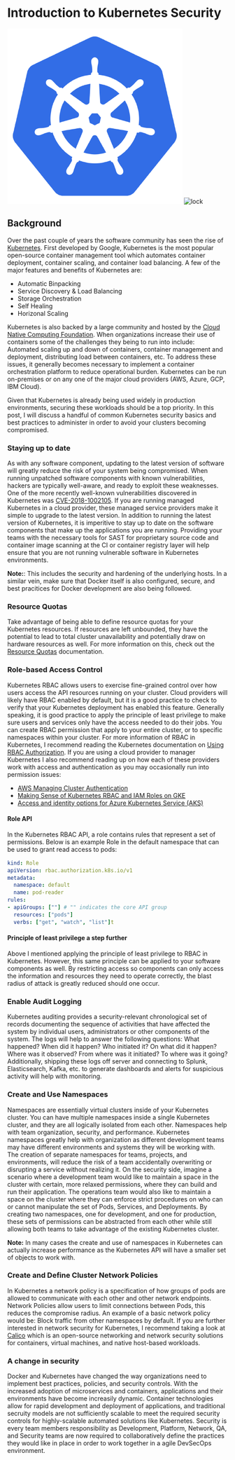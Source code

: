 # Introduction to Kubernetes Security

![kube logo](images/kubernetes.png) ![lock](images.lock.png)

## Background

Over the past couple of years the software community has seen the rise of [Kubernetes](https://kubernetes.io/). First developed by Google, Kubernetes is the most popular open-source container management tool which automates container deployment, container scaling, and container load balancing. A few of the major features and benefits of Kubernetes are: 

- Automatic Binpacking
- Service Discovery & Load Balancing
- Storage Orchestration
- Self Healing
- Horizonal Scaling

Kubernetes is also backed by a large community and hosted by the [Cloud Native Computing Foundation](https://www.cncf.io/). When organizations increase their use of containers some of the challenges they being to run into include: Automated scaling up and down of containers, container management and deployment, distributing load between containers, etc. To address these issues, it generally becomes necessary to implement a container orchestration platform to reduce operational burden. Kubernetes can be run on-premises or on any one of the major cloud providers (AWS, Azure, GCP, IBM Cloud).

Given that Kubernetes is already being used widely in production environments, securing these workloads should be a top priority. In this post, I will discuss a handful of common Kubernetes security basics and best practices to administer in order to avoid your clusters becoming compromised.  

### Staying up to date

As with any software component, updating to the latest version of software will greatly reduce the risk of your system being compromised. When running unpatched software components with known vulnerabilities, hackers are typically well-aware, and ready to exploit these weaknesses. One of the more recently well-known vulnerabilities discovered in Kubernetes was [CVE-2018-1002105](https://nvd.nist.gov/vuln/detail/CVE-2018-1002105). If you are running managed Kubernetes in a cloud provider, these managed service providers make it simple to upgrade to the latest version. In addition to running the latest version of Kubernetes, it is imperitive to stay up to date on the software components that make up the applications you are running. Providing your teams with the necessary tools for SAST for proprietary source code and container image scanning at the CI or container registry layer will help ensure that you are not running vulnerable software in Kubernetes environments. 

**Note:**: This includes the security and hardening of the underlying hosts. In a similar vein, make sure that Docker itself is also configured, secure, and best pracitices for Docker development are also being followed. 

### Resource Quotas

Take advantage of being able to define resource quotas for your Kubernetes resources. If resources are left unbounded, they have the potential to lead to total cluster unavailability and potentially draw on hardware resources as well. For more information on this, check out the [Resource Quotas](https://kubernetes.io/docs/concepts/policy/resource-quotas/) documentation.  

### Role-based Access Control

Kubernetes RBAC allows users to exercise fine-grained control over how users access the API resources running on your cluster. Cloud providers will likely have RBAC enabled by default, but it is a good practice to check to verify that your Kubernetes deployment has enabled this feature. Generally speaking, it is good practice to apply the principle of least privilege to make sure users and services only have the access needed to do their jobs. You can create RBAC permission that apply to your entire cluster, or to specific namespaces within your cluster. For more information of RBAC in Kubernetes, I recommend reading the Kubernetes documentation on [Using RBAC Authorization](https://kubernetes.io/docs/reference/access-authn-authz/rbac/). If you are using a cloud provider to manager Kubernetes I also recommend reading up on how each of these providers work with access and authentication as you may occasionally run into permission issues:

- [AWS Managing Cluster Authentication](https://docs.aws.amazon.com/eks/latest/userguide/managing-auth.html)
- [Making Sense of Kubernetes RBAC and IAM Roles on GKE](https://medium.com/uptime-99/making-sense-of-kubernetes-rbac-and-iam-roles-on-gke-914131b01922)
- [Access and identity options for Azure Kubernetes Service (AKS)](https://docs.microsoft.com/en-us/azure/aks/concepts-identity)

#### Role API

In the Kubernetes RBAC API, a role contains rules that represent a set of permissions. Below is an example Role in the default namespace that can be used to grant read access to pods: 

```YAML
kind: Role
apiVersion: rbac.authorization.k8s.io/v1
metadata:
  namespace: default
  name: pod-reader
rules:
- apiGroups: [""] # "" indicates the core API group
  resources: ["pods"]
  verbs: ["get", "watch", "list"]t
```

#### Principle of least privilege a step further

Above I mentioned applying the principle of least privilege to RBAC in Kubernetes. However, this same principle can be applied to your software components as well. By restricting access so components can only access the information and resources they need to operate correctly, the blast radius of attack is greatly reduced should one occur. 

### Enable Audit Logging

Kubernetes auditing provides a security-relevant chronological set of records documenting the sequence of activities that have affected the system by individual users, administrators or other components of the system. The logs will help to answer the following questions: What happened? When did it happen? Who initiated it? On what did it happen? Where was it observed? From where was it initiated? To where was it going? Additionally, shipping these logs off server and connecting to Splunk, Elasticsearch, Kafka, etc. to generate dashboards and alerts for suspicious activity will help with monitoring. 

### Create and Use Namespaces

Namespaces are essentially virtual clusters inside of your Kubernetes cluster. You can have multiple namespaces inside a single Kubernetes cluster, and they are all logically isolated from each other. Namespaces help with team organization, security, and performance. Kubernetes namespaces greatly help with organization as different development teams may have different environments and systems they will be working with. The creation of separate namespaces for teams, projects, and environments, will reduce the risk of a team accidentally overwriting or disrupting a service without realizing it. On the security side, imagine a scenario where a development team would like to maintain a space in the cluster with certain, more relaxed permissions, where they can build and run their application. The operations team would also like to maintain a space on the cluster where they can enforce strict procedures on who can or cannot manipulate the set of Pods, Services, and Deployments. By creating two namespaces, one for development, and one for production, these sets of permissions can be abstracted from each other while still allowing both teams to take advantage of the existing Kubernetes cluster. 

**Note:** In many cases the create and use of namespaces in Kubernetes can actually increase performance as the Kubernetes API will have a smaller set of objects to work with. 

### Create and Define Cluster Network Policies 

In Kubernetes a network policy is a specification of how groups of pods are allowed to communicate with each other and other network endpoints. Network Policies allow users to limit connections between Pods, this reduces the compromise radius. An example of a basic network policy would be: Block traffic from other namespaces by default. If you are further interested in network security for Kubernetes, I recommend taking a look at [Calico](https://www.projectcalico.org/) which is an open-source networking and network security solutions for containers, virtual machines, and native host-based workloads. 

### A change in security

Docker and Kubernetes have changed the way organizations need to implement best practices, policies, and security controls. With the increased adoption of microservices and containers, applications and their environments have become increasily dynamic. Container technologies allow for rapid development and deployment of applications, and traditional secruity models are not sufficiently scalable to meet the required security controls for highly-scalable automated solutions like Kubernetes. Security is every team members responsibility as Development, Platform, Network, QA, and Security teams are now required to collaboratively define the practices they would like in place in order to work together in a agile DevSecOps environment. 